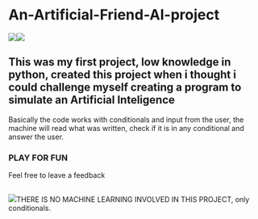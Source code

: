 # An-Artificial-Friend-AI-project
<img src="https://img.icons8.com/fluency/48/000000/artificial-intelligence.png"/><img src="https://img.icons8.com/color/48/000000/python--v1.png"/><br>
<h2>This was my first project, low knowledge in python, created this project when i thought i could challenge myself creating a program to simulate an Artificial Inteligence</h2>

<p>Basically the code works with conditionals and input from the user, the machine will read what was written, check if it is in any conditional and answer the user.</p>

<h3>PLAY FOR FUN</h3> 
Feel free to leave a feedback

<h2></h2>
<img src="https://img.icons8.com/emoji/48/000000/warning-emoji.png"/>THERE IS NO MACHINE LEARNING INVOLVED IN THIS PROJECT, only conditionals.
